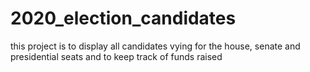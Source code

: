 # 2020_election_candidates
this project is to display all candidates vying for the house, senate and presidential seats and to keep track of funds raised
